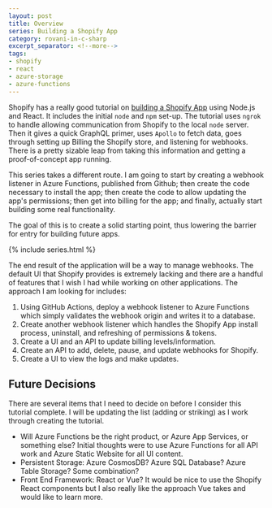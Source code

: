 ```yaml
---
layout: post
title: Overview
series: Building a Shopify App
category: rovani-in-c-sharp
excerpt_separator: <!--more-->
tags:
- shopify
- react
- azure-storage
- azure-functions
---
```


Shopify has a really good tutorial on [building a Shopify App](https://shopify.dev/tutorials/build-a-shopify-app-with-node-and-react) using Node.js and React. It includes the initial ```node``` and ```npm``` set-up. The tutorial uses ```ngrok``` to handle allowing communication from Shopify to the local ```node``` server. Then it gives a quick GraphQL primer, uses ```Apollo``` to fetch data, goes through setting up Billing the Shopify store, and listening for webhooks. There is a pretty sizable leap from taking this information and getting a proof-of-concept app running.

This series takes a different route. I am going to start by creating a webhook listener in Azure Functions, published from Github; then create the code necessary to install the app; then create the code to allow updating the app's permissions; then get into billing for the app; and finally, actually start building some real functionality.

The goal of this is to create a solid starting point, thus lowering the barrier for entry for building future apps.

<!--more-->

{% include series.html %}

The end result of the application will be a way to manage webhooks. The default UI that Shopify provides is extremely lacking and there are a handful of features that I wish I had while working on other applications. The approach I am looking for includes:

1. Using GitHub Actions, deploy a webhook listener to Azure Functions which simply validates the webhook origin and writes it to a database.
1. Create another webhook listener which handles the Shopify App install process, uninstall, and refreshing of permissions & tokens.
1. Create a UI and an API to update billing levels/information.
1. Create an API to add, delete, pause, and update webhooks for Shopify.
1. Create a UI to view the logs and make updates.

## Future Decisions

There are several items that I need to decide on before I consider this tutorial complete. I will be updating the list (adding or striking) as I work through creating the tutorial.

- Will Azure Functions be the right product, or Azure App Services, or something else? Initial thoughts were to use Azure Functions for all API work and Azure Static Website for all UI content.
- Persistent Storage: Azure CosmosDB? Azure SQL Database? Azure Table Storage? Some combination?
- Front End Framework: React or Vue? It would be nice to use the Shopify React components but I also really like the approach Vue takes and would like to learn more.